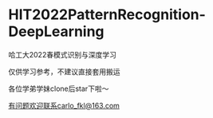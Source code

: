 # HIT2022PatternRecognition-DeepLearning
哈工大2022春模式识别与深度学习

仅供学习参考，不建议直接套用搬运

各位学弟学妹clone后star下啦～

有问题欢迎联系carlo_fkl@163.com
